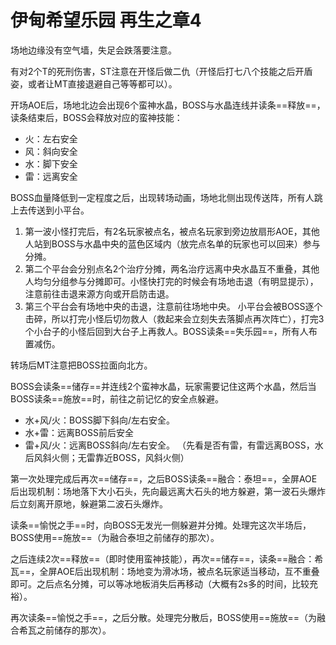 # 伊甸希望乐园 再生之章4

场地边缘没有空气墙，失足会跌落要注意。

有对2个T的死刑伤害，<Role name="tank" />ST注意在开怪后做二仇（开怪后打七八个技能之后开盾姿，或者让MT直接退避自己等等都可以）。

开场AOE后，场地北边会出现6个蛮神水晶，BOSS与水晶连线并读条==释放==，读条结束后，BOSS会释放对应的蛮神技能：
* 火：左右安全
* 风：斜向安全
* 水：脚下安全
* 雷：远离安全

BOSS血量降低到一定程度之后，出现转场动画，场地北侧出现传送阵，所有人跳上去传送到小平台。
1. 第一波小怪打完后，有2名玩家被点名，被点名玩家到旁边放扇形AOE，其他人站到BOSS与水晶中央的蓝色区域内（放完点名单的玩家也可以回来）参与分摊。
2. 第二个平台会分别点名2个<Role name="healer" />治疗分摊，两名治疗远离中央水晶互不重叠，其他人均匀分组参与分摊即可。小怪快打完的时候会有场地击退（有明显提示），注意前往击退来源方向或开启防击退。
3. 第三个平台会有场地中央的击退，注意前往场地中央。
小平台会被BOSS逐个击碎，所以打完小怪后切勿救人（救起来会立刻失去落脚点再次阵亡），打完3个小台子的小怪后回到大台子上再救人。BOSS读条==失乐园==，所有人布置减伤。

转场后<Role name="tank" />MT注意把BOSS拉面向北方。

BOSS会读条==储存==并连线2个蛮神水晶，玩家需要记住这两个水晶，然后当BOSS读条==施放==时，前往之前记忆的安全点躲避。
* 水+风/火：BOSS脚下斜向/左右安全。
* 水+雷：远离BOSS前后安全
* 雷+风/火：远离BOSS斜向/左右安全。
（先看是否有雷，有雷远离BOSS，水后风斜火侧；无雷靠近BOSS，风斜火侧）

第一次处理完成后再次==储存==，之后BOSS读条==融合：泰坦==，全屏AOE后出现机制：场地落下大小石头，先向最远离大石头的地方躲避，第一波石头爆炸后立刻离开原地，躲避第二波石头爆炸。

读条==愉悦之手==时，向BOSS无发光一侧躲避并分摊。处理完这次半场后，BOSS使用==施放==（为融合泰坦之前储存的那次）。

之后连续2次==释放==（即时使用蛮神技能），再次==储存==，读条==融合：希瓦==，全屏AOE后出现机制：场地变为滑冰场，被点名玩家适当移动，互不重叠即可。之后点名分摊，可以等冰地板消失后再移动（大概有2s多的时间，比较充裕）。

再次读条==愉悦之手==，之后分散。处理完分散后，BOSS使用==施放==（为融合希瓦之前储存的那次）。